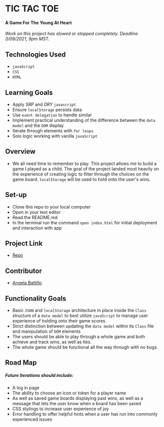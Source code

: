 # TIC TAC TOE


#### A Game For The Young At Heart

*Work on this project has slowed or stopped completely. Deadline 3/09/2021, 9pm MST.*

## Technologies Used

* `javaScript`
* `CSS`
* `HTML`

## Learning Goals

* Apply *SRP* and *DRY* `javascript`
* Ensure `localStorage` persists data
* Use `event delegation` to handle similar
* Implement practical understanding of the difference between the `data model` and the `DOM` display
* Iterate through elements with `for loops`
* Solo logic working with vanilla `javaScript`

## Overview

* We all need time to remember to play.  This project allows me to build a game I played as a child. The goal of the project landed most heavily on the experience of creating logic to filter through the choices on the game board.  `localStorage` will be used to hold onto the user's wins.

## Set-up

* Clone this repo to your local computer
* Open in your text editor
* Read the README.md
* In the terminal run the command `open index.html` for initial deployment and interaction with app

## Project Link

* [Repo](https://github.com/battan40/tic-tac-toe)

## Contributor

* [Angela Battillo](https://github.com/battan40)

## Functionality Goals

* Basic `JSON` and `localStorage` architecture in place inside the `Class` structure of a `data model` to best utilize `javaScript` to manage user experience of holding onto their game scores.
* Strict distinction between updating the `data model` within its `Class` file and manipulation of `DOM` elements
* The users should be able to play through a whole game and both achieve and track wins, as well as ties.
* The whole game should be functional all the way through with no bugs.

## Road Map

##### Future Iterations should include:

* A log in page
* The ability to choose an icon or token for a player name
* As well as saved game boards displaying past wins, as well as a message that lets the user know when a board has been saved
* CSS stylings to increase user experience of joy
* Error handling to offer helpful hints when a user has run into commonly experienced issues
